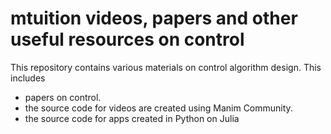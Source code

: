 # mtuition videos, papers and other useful resources on control
This repository contains various materials on control algorithm design. This includes
* papers on control.
* the source code for videos are created using Manim Community.
* the source code for apps created in Python on Julia
